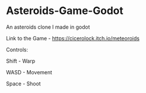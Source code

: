 # Asteroids-Game-Godot
An asteroids clone I made in godot

Link to the Game - https://cicerolock.itch.io/meteoroids

Controls:

Shift - Warp

WASD - Movement

Space - Shoot
